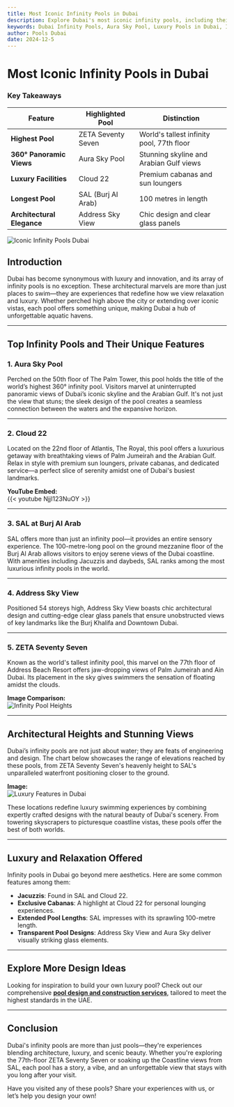```yaml
---
title: Most Iconic Infinity Pools in Dubai
description: Explore Dubai's most iconic infinity pools, including their unique architectural styles, stunning views, and luxurious facilities.
keywords: Dubai Infinity Pools, Aura Sky Pool, Luxury Pools in Dubai, Infinity Pool Designs, Luxury Swimming Pools
author: Pools Dubai
date: 2024-12-5
---
```


# Most Iconic Infinity Pools in Dubai

### **Key Takeaways**

| Feature                    | Highlighted Pool   | Distinction                               |
| -------------------------- | ------------------ | ----------------------------------------- |
| **Highest Pool**           | ZETA Seventy Seven | World's tallest infinity pool, 77th floor |
| **360° Panoramic Views**   | Aura Sky Pool      | Stunning skyline and Arabian Gulf views   |
| **Luxury Facilities**      | Cloud 22           | Premium cabanas and sun loungers          |
| **Longest Pool**           | SAL (Burj Al Arab) | 100 metres in length                      |
| **Architectural Elegance** | Address Sky View   | Chic design and clear glass panels        |

![Iconic Infinity Pools Dubai](img/blog/Most_Iconic_Infinity_Pools_in_Dubai.png)

## Introduction

Dubai has become synonymous with luxury and innovation, and its array of infinity pools is no exception. These architectural marvels are more than just places to swim—they are experiences that redefine how we view relaxation and luxury. Whether perched high above the city or extending over iconic vistas, each pool offers something unique, making Dubai a hub of unforgettable aquatic havens.

---

## **Top Infinity Pools and Their Unique Features**

### **1. Aura Sky Pool**

Perched on the 50th floor of The Palm Tower, this pool holds the title of the world’s highest 360° infinity pool. Visitors marvel at uninterrupted panoramic views of Dubai’s iconic skyline and the Arabian Gulf. It's not just the view that stuns; the sleek design of the pool creates a seamless connection between the waters and the expansive horizon.

---

### **2. Cloud 22**

Located on the 22nd floor of Atlantis, The Royal, this pool offers a luxurious getaway with breathtaking views of Palm Jumeirah and the Arabian Gulf. Relax in style with premium sun loungers, private cabanas, and dedicated service—a perfect slice of serenity amidst one of Dubai's busiest landmarks.

**YouTube Embed:**  
{{< youtube NjjI123NuOY >}}

---

### **3. SAL at Burj Al Arab**

SAL offers more than just an infinity pool—it provides an entire sensory experience. The 100-metre-long pool on the ground mezzanine floor of the Burj Al Arab allows visitors to enjoy serene views of the Dubai coastline. With amenities including Jacuzzis and daybeds, SAL ranks among the most luxurious infinity pools in the world.

---

### **4. Address Sky View**

Positioned 54 storeys high, Address Sky View boasts chic architectural design and cutting-edge clear glass panels that ensure unobstructed views of key landmarks like the Burj Khalifa and Downtown Dubai.

---

### **5. ZETA Seventy Seven**

Known as the world's tallest infinity pool, this marvel on the 77th floor of Address Beach Resort offers jaw-dropping views of Palm Jumeirah and Ain Dubai. Its placement in the sky gives swimmers the sensation of floating amidst the clouds.

**Image Comparison:**  
![Infinity Pool Heights](https://iili.io/2EtTn4e.png)

---

## **Architectural Heights and Stunning Views**

Dubai’s infinity pools are not just about water; they are feats of engineering and design. The chart below showcases the range of elevations reached by these pools, from ZETA Seventy Seven's heavenly height to SAL's unparalleled waterfront positioning closer to the ground.

**Image:**  
![Luxury Features in Dubai](https://iili.io/2EtTRjV.png)

These locations redefine luxury swimming experiences by combining expertly crafted designs with the natural beauty of Dubai's scenery. From towering skyscrapers to picturesque coastline vistas, these pools offer the best of both worlds.

---

## **Luxury and Relaxation Offered**

Infinity pools in Dubai go beyond mere aesthetics. Here are some common features among them:

- **Jacuzzis**: Found in SAL and Cloud 22.
- **Exclusive Cabanas**: A highlight at Cloud 22 for personal lounging experiences.
- **Extended Pool Lengths**: SAL impresses with its sprawling 100-metre length.
- **Transparent Pool Designs**: Address Sky View and Aura Sky deliver visually striking glass elements.

---

## **Explore More Design Ideas**

Looking for inspiration to build your own luxury pool? Check out our comprehensive **[pool design and construction services](#)**, tailored to meet the highest standards in the UAE.

---

## **Conclusion**

Dubai's infinity pools are more than just pools—they're experiences blending architecture, luxury, and scenic beauty. Whether you're exploring the 77th-floor ZETA Seventy Seven or soaking up the Coastline views from SAL, each pool has a story, a vibe, and an unforgettable view that stays with you long after your visit.

Have you visited any of these pools? Share your experiences with us, or let’s help you design your own!
